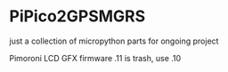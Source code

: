 # PiPico2GPSMGRS
just a collection of micropython parts for ongoing project

Pimoroni LCD GFX
firmware .11 is trash, use .10

